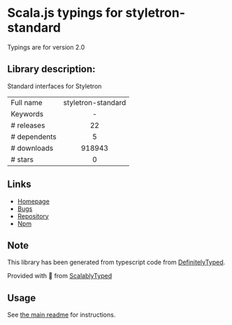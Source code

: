 
# Scala.js typings for styletron-standard

Typings are for version 2.0

## Library description:
Standard interfaces for Styletron

|                    |                 |
| ------------------ | :-------------: |
| Full name          | styletron-standard |
| Keywords           | - |
| # releases         | 22 |
| # dependents       | 5 |
| # downloads        | 918943 |
| # stars            | 0 |

## Links
- [Homepage](https://github.com/styletron/styletron#readme)
- [Bugs](https://github.com/styletron/styletron/issues)
- [Repository](https://github.com/styletron/styletron)
- [Npm](https://www.npmjs.com/package/styletron-standard)
    


## Note
This library has been generated from typescript code from [DefinitelyTyped](https://definitelytyped.org).

Provided with :purple_heart: from [ScalablyTyped](https://github.com/oyvindberg/ScalablyTyped)

## Usage
See [the main readme](../../readme.md) for instructions.


